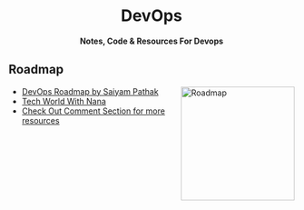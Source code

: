 <h1 align="center">DevOps</h1>
<p align="center"><b>Notes, Code & Resources For Devops</b></p>

## Roadmap

<img align="right" src="https://github.com/himanshu1221/DevOps/assets/32031706/9f617bee-5b10-4b76-85de-33011f17cc44" height="200" alt="Roadmap"> 

- [DevOps Roadmap by Saiyam Pathak](https://www.youtube.com/watch?v=4yRAeXAAHtM&ab_channel=KubesimplifyHindi)
- [Tech World With Nana](https://www.youtube.com/@TechWorldwithNana)
- [Check Out Comment Section for more resources](https://x.com/himanshuchhatw2/status/1750073123305918730)